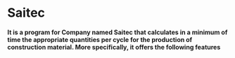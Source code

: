 # Saitec
**It is a program for Company named Saitec that calculates in a minimum of time the appropriate quantities per cycle for the production of construction material.
More specifically, it offers the following features**

